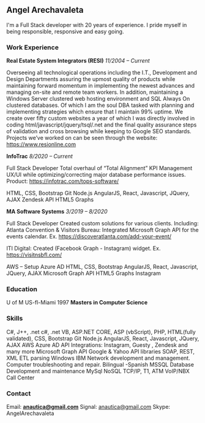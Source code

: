 ## Angel Arechavaleta

I'm a Full Stack developer with 20 years of experience.
I pride myself in being responsible, responsive and  easy going. 

### Work Experience


**Real Estate System Integrators (RESI)**
*11/2004 – Current*

Overseeing all technological operations including the I.T., Development and Design Departments assuring the upmost quality of products while maintaining forward momentum in implementing the newest advances and managing on-site and remote team workers. In addition, maintaining a Windows Server clustered web hosting environment and SQL Always On clustered databases. Of which I am the soul DBA tasked with planning and implementing strategies which ensure that I maintain 99% uptime. We create over fifty custom websites a year of which I was directly involved in coding html/javascript/jquery/tsql/.net and the final quality assurance steps of validation and cross browsing while keeping to Google SEO standards.
Projects we’ve worked on can be seen through the website:
https://www.resionline.com


**InfoTrac**
*8/2020 – Current*

Full Stack Developer
Total overhaul of “Total Alignment” KPI Management UX/UI while optimizing/correcting major database performance issues.
Product: https://infotrac.com/tops-software/ 

HTML, CSS, Bootstrap
Git 
Node.js
AngularJS, React, Javascript, JQuery, AJAX
Zendesk API
HTML5 Graphs


**MA Software Systems**
*3/2019 – 8/2020*

Full Stack Developer
Created custom solutions for various clients. 
Including:
Atlanta Convention & Visitors Bureau: Integrated Microsoft Graph API for the events calendar. 
Ex. https://discoveratlanta.com/add-your-event/ 

ITI Digital: Created (Facebook Graph - Instagram) widget. 
Ex. https://visitnsbfl.com/

AWS – Setup 
Azure AD
HTML, CSS, Bootstrap
AngularJS, React, Javascript, JQuery, AJAX
Microsoft Graph API
HTML5 Graphs
Instagram



### Education

U of M US-fl-Miami 1997
**Masters in Computer Science** 



### Skills

C#, J++, .net c#, .net VB, ASP.NET CORE, ASP (vbScript), PHP, HTML(fully validated), CSS, Bootstrap
Git 
Node.js
AngularJS, React, Javascript, JQuery, AJAX 
AWS
Azure AD
API Integrations: Instagram, Guesty , Zendesk and many more
Microsoft Graph API
Google & Yahoo API libraries
SOAP, REST, XML ETL parsing
Windows 
IBM
Network development and management. 
Computer troubleshooting and repair. 
Bilingual -Spanish 
MSSQL Database Development and maintenance 
MySql
NoSQL
TCP/IP, T1, ATM 
VoIP/NBX Call Center


### Contact

Email: **anautica@gmail.com**
Signal: anautica@gmail.com
Skype: AngelArechavaleta

